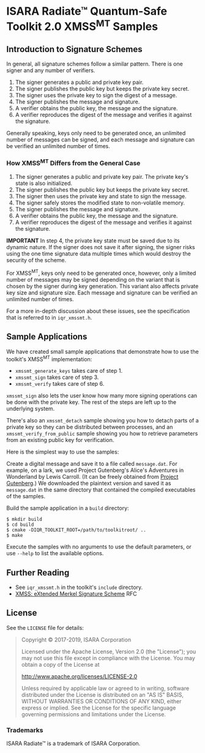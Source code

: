 # ISARA Radiate™ Quantum-Safe Toolkit 2.0 XMSS<sup>MT</sup> Samples

## Introduction to Signature Schemes

In general, all signature schemes follow a similar pattern.  There is one
signer and any number of verifiers.

1.  The signer generates a public and private key pair.
2.  The signer publishes the public key but keeps the private key secret.
3.  The signer uses the private key to sign the digest of a message.
4.  The signer publishes the message and signature.
5.  A verifier obtains the public key, the message and the signature.
6.  A verifier reproduces the digest of the message and verifies it
    against the signature.

Generally speaking, keys only need to be generated once, an unlimited number
of messages can be signed, and each message and signature can be verified
an unlimited number of times.

### How XMSS<sup>MT</sup> Differs from the General Case

1.  The signer generates a public and private key pair. The private key's
    state is also initialized.
2.  The signer publishes the public key but keeps the private key secret.
3.  The signer then uses the private key and state to sign the message.
4.  The signer safely stores the modified state to non-volatile memory.
4.  The signer publishes the message and signature.
5.  A verifier obtains the public key, the message and the signature.
6.  A verifier reproduces the digest of the message and verifies it
    against the signature.

**IMPORTANT**
In step 4, the private key state must be saved due to its dynamic nature.  If
the signer does not save it after signing, the signer risks using the one time
signature data multiple times which would destroy the security of the scheme.

For XMSS<sup>MT</sup>, keys only need to be generated once, however, only a limited
number of messages may be signed depending on the variant that
is chosen by the signer during key generation. This variant
also affects private key size and signature size. Each message and signature
can be verified an unlimited number of times.

For a more in-depth discussion about these issues, see the
specification that is referred to in `iqr_xmssmt.h`.

## Sample Applications

We have created small sample applications that demonstrate how to use the
toolkit's XMSS<sup>MT</sup> implementation:

* `xmssmt_generate_keys` takes care of step 1.
* `xmssmt_sign` takes care of step 3.
* `xmssmt_verify` takes care of step 6.

`xmssmt_sign` also lets the user know how many more signing operations can be
done with the private key.  The rest of the steps are left up to the underlying
system.

There's also an `xmssmt_detach` sample showing you how to detach parts of a
private key so they can be distributed between processes, and an
`xmssmt_verify_from_public` sample showing you how to retrieve parameters from
an existing public key for verification.

Here is the simplest way to use the samples:

Create a digital message and save it to a file called `message.dat`. For
example, on a lark, we used Project Gutenberg's Alice's Adventures in
Wonderland by Lewis Carroll. (It can be freely obtained from
[Project Gutenberg](http://www.gutenberg.org/ebooks/11.txt.utf-8).)
We downloaded the plaintext version and saved it as `message.dat` in the same
directory that contained the compiled executables of the samples.

Build the sample application in a `build` directory:

```
$ mkdir build
$ cd build
$ cmake -DIQR_TOOLKIT_ROOT=/path/to/toolkitroot/ ..
$ make
```

Execute the samples with no arguments to use the default parameters, or use
`--help` to list the available options.

## Further Reading

* See `iqr_xmssmt.h` in the toolkit's `include` directory.
* [XMSS: eXtended Merkel Signature Scheme](https://tools.ietf.org/html/rfc8391)
  RFC

## License

See the `LICENSE` file for details:

> Copyright © 2017-2019, ISARA Corporation
> 
> Licensed under the Apache License, Version 2.0 (the "License");
> you may not use this file except in compliance with the License.
> You may obtain a copy of the License at
> 
> http://www.apache.org/licenses/LICENSE-2.0
> 
> Unless required by applicable law or agreed to in writing, software
> distributed under the License is distributed on an "AS IS" BASIS,
> WITHOUT WARRANTIES OR CONDITIONS OF ANY KIND, either express or implied.
> See the License for the specific language governing permissions and
> limitations under the License.

### Trademarks

ISARA Radiate™ is a trademark of ISARA Corporation.
